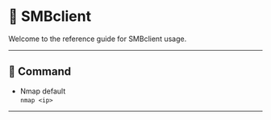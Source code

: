 # 🌸 SMBclient

Welcome to the reference guide for SMBclient usage.

---

## 🍕 Command

- Nmap default\
`nmap <ip>`

---

